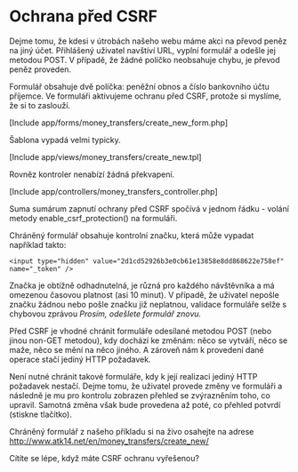 Ochrana před CSRF
=================

Dejme tomu, že kdesi v útrobách našeho webu máme akci na převod peněz na jiný účet. Přihlášený uživatel navštíví URL, vyplní formulář a odešle jej metodou POST. V případě, že žádné políčko neobsahuje chybu, je převod peněz proveden.

Formulář obsahuje dvě políčka: peněžní obnos a číslo bankovního účtu příjemce. Ve formuláři aktivujeme ochranu před CSRF, protože si myslíme, že si to zaslouží.

[Include app/forms/money_transfers/create_new_form.php]

Šablona vypadá velmi typicky.

[Include app/views/money_transfers/create_new.tpl]

Rovněz kontroler nenabízí žádná překvapení.

[Include app/controllers/money_transfers_controller.php]

Suma sumárum zapnutí ochrany před CSRF spočívá v jednom řádku - volání metody enable\_csrf\_protection() na formuláři.

Chráněný formulář obsahuje kontrolní značku, která může vypadat například takto:

	<input type="hidden" value="2d1cd52926b3e0cb61e13858e8dd868622e758ef" name="_token" />

Značka je obtížně odhadnutelná, je různá pro každého návštěvníka a má omezenou časovou platnost (asi 10 minut). V případě, že uživatel nepošle značku žádnou nebo pošle značku již neplatnou, validace formuláře selže s chybovou zprávou *Prosím, odešlete formulář znovu.*

Před CSRF je vhodné chránit formuláře odesílané metodou POST (nebo jinou non-GET metodou), kdy dochází ke změnám: něco se vytváří, něco se maže, něco se mění na něco jiného. A zároveň nám k provedení dané operace stačí jediný HTTP požadavek.

Není nutné chránit takové formuláře, kdy k její realizaci jediný HTTP požadavek nestačí. Dejme tomu, že uživatel provede změny ve formuláři a následně je mu pro kontrolu zobrazen přehled se zvýrazněním toho, co upravil.
Samotná změna však bude provedena až poté, co přehled potvrdí (stiskne tlačítko).

Chráněný formulář z našeho příkladu si na živo osahejte na adrese <http://www.atk14.net/en/money_transfers/create_new/>

Cítíte se lépe, když máte CSRF ochranu vyřešenou?
